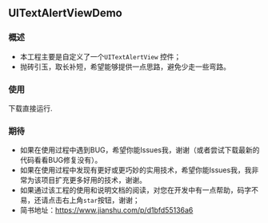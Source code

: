 ## UITextAlertViewDemo

### 概述
- 本工程主要是自定义了一个`UITextAlertView` 控件；
- 抛砖引玉，取长补短，希望能够提供一点思路，避免少走一些弯路。


### 使用
下载直接运行.

### 期待
- 如果在使用过程中遇到BUG，希望你能Issues我，谢谢（或者尝试下载最新的代码看看BUG修复没有）。
- 如果在使用过程中发现有更好或更巧妙的实用技术，希望你能Issues我，我非常为该项目扩充更多好用的技术，谢谢。
- 如果通过该工程的使用和说明文档的阅读，对您在开发中有一点帮助，码字不易，还请点击右上角`star`按钮，谢谢；
- 简书地址：<https://www.jianshu.com/p/d1bfd55136a6>

